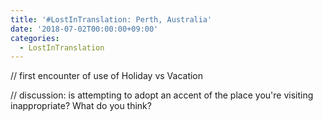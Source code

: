 ```yaml
---
title: '#LostInTranslation: Perth, Australia'
date: '2018-07-02T00:00:00+09:00'
categories:
  - LostInTranslation
---
```

// first encounter of use of Holiday vs Vacation

// discussion: is attempting to adopt an accent of the place you're visiting inappropriate? What do you think?
